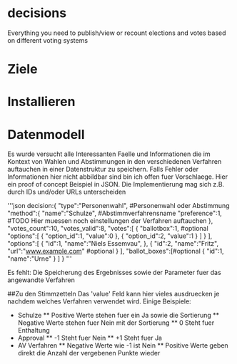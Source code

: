 decisions
=========

Everything you need to publish/view or recount elections and votes based on different voting systems

# Ziele

# Installieren

# Datenmodell
Es wurde versucht alle Interessanten Faelle und Informationen die im Kontext von Wahlen und Abstimmungen in den verschiedenen Verfahren auftauchen in einer Datenstruktur zu speichern. Falls Fehler oder Informationen hier nicht abbildbar sind bin ich offen fuer Vorschlaege.
Hier ein proof of concept Beispiel in JSON. Die Implementierung mag sich z.B. durch IDs und/oder URLs unterscheiden

'''json
decision:{
	"type":"Personenwahl", #Personenwahl oder Abstimmung
	"method":{
		"name":"Schulze", #Abstimmverfahrensname
		"preference":1, #TODO Hier muessen noch einstellungen der Verfahren auftauchen
	},
	"votes_count":10,
	"votes_valid":8,
	"votes":[
		{
			"ballotbox":1, #optional
			"options":[
				{
					"option_id":1,
					"value":0
				},
				{
					"option_id":2,
					"value":1
				}
			]
		}
	],
	"options":[
		{
			"id":1,
			"name":"Niels Essemvau",
		},
		{
			"id":2,
			"name":"Fritz",
			"url":"www.example.com" #optional
		}
	],
	"ballot_boxes":[#optional
		{
			"id":1,
			"name":"Urne"
		}
	]
}
'''

Es fehlt: Die Speicherung des Ergebnisses sowie der Parameter fuer das angewandte Verfahren

##Zu den Stimmzetteln
Das 'value' Feld kann hier vieles ausdruecken je nachdem welches Verfahren verwendet wird.
Einige Beispiele:
* Schulze
** Positive Werte stehen fuer ein Ja sowie die Sortierung
** Negative Werte stehen fuer Nein mit der Sortierung
** 0 Steht fuer Enthaltung
* Approval
** -1 Steht fuer Nein
** +1 Steht fuer Ja
* AV Verfahren
** Negative Werte wie -1 ist Nein
** Positive Werte geben direkt die Anzahl der vergebenen Punkte wieder
